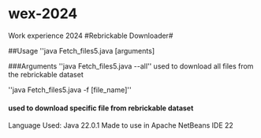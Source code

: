 # wex-2024
Work experience 2024
#Rebrickable Downloader#

##Usage
''java Fetch_files5.java [arguments]

###Arguments
''java Fetch_files5.java --all'' used to download all files from the rebrickable dataset
 
''java Fetch_files5.java -f [file_name]''
#### used to download specific file from rebrickable dataset

Language Used: Java 22.0.1
Made to use in Apache NetBeans IDE 22

